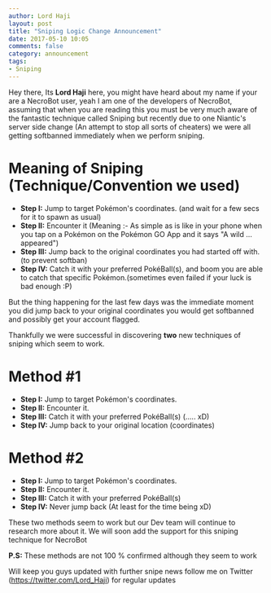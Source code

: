 ```yaml
---
author: Lord Haji
layout: post
title: "Sniping Logic Change Announcement"
date: 2017-05-10 10:05
comments: false
category: announcement
tags:
- Sniping
---
```


Hey there, Its **Lord Haji** here, you might have heard about my name if your are a NecroBot user, yeah I am one of the developers of NecroBot, assuming that when you are reading this you must be very much aware of the fantastic technique called Sniping but recently due to one Niantic's server side change (An attempt to stop all sorts of cheaters) we were all getting softbanned immediately when we perform sniping.


# Meaning of Sniping (Technique/Convention we used)

* **Step I:**  Jump to target Pokémon's coordinates. (and wait for a few secs for it to spawn as usual)
* **Step II:**  Encounter it (Meaning :- As simple as is like in your phone when you tap on a Pokémon on the Pokémon GO App and it says "A wild ... appeared")
* **Step III:** Jump back to the original coordinates you had started off with.(to prevent softban)
* **Step IV:** Catch it with your preferred PokéBall(s), and boom you are able to catch that specific Pokémon.(sometimes even failed if your luck is bad enough :P)

But the thing happening for the last few days was the immediate moment you did jump back to your original coordinates you would get softbanned and possibly get your account flagged.

Thankfully we were successful in discovering **two** new techniques of sniping which seem to work.


# Method #1

* **Step I:**  Jump to target Pokémon's coordinates.
* **Step II:**  Encounter it.
* **Step III:** Catch it with your preferred PokéBall(s) (..... xD)
* **Step IV:** Jump back to your original location (coordinates)

# Method #2

* **Step I:**  Jump to target Pokémon's coordinates.
* **Step II:**  Encounter it.
* **Step III:** Catch it with your preferred PokéBall(s)
* **Step IV:** Never jump back (At least for the time being xD)

These two methods seem to work but our Dev team will continue to research more about it.
We will soon add the support for this sniping technique for NecroBot

**P.S:** These methods are not 100 % confirmed although they seem to work

Will keep you guys updated with further snipe news follow me on Twitter (https://twitter.com/Lord_Haji) for regular updates
